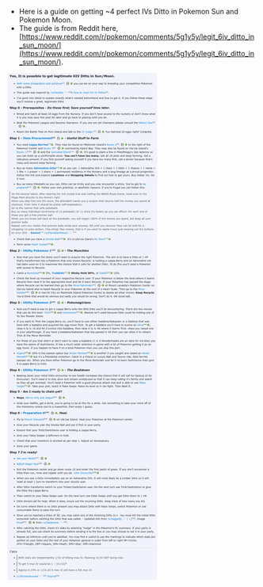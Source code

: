 * Here is a guide on getting ~4 perfect IVs Ditto in Pokemon Sun and Pokemon Moon.
* The guide is from Reddit here, [https://www.reddit.com/r/pokemon/comments/5g1y5y/legit_6iv_ditto_in_sun_moon/](https://www.reddit.com/r/pokemon/comments/5g1y5y/legit_6iv_ditto_in_sun_moon/).

![./20161203-0118-gmt+2-getting-ditto-with-some-perfect-ivs-1.png](./20161203-0118-gmt+2-getting-ditto-with-some-perfect-ivs-1.png)
